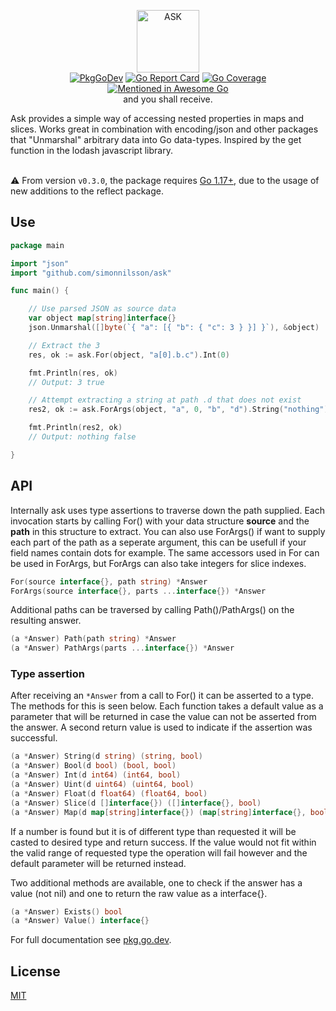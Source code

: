 <p align="center">
<img src="logo.svg" height="100" border="0" alt="ASK">
<br/>
<a href="https://pkg.go.dev/github.com/simonnilsson/ask"><img src="https://pkg.go.dev/badge/github.com/simonnilsson/ask" alt="PkgGoDev" /></a>
<a href="https://goreportcard.com/report/github.com/simonnilsson/ask"><img src="https://goreportcard.com/badge/github.com/simonnilsson/ask" alt="Go Report Card" /></a>
<a href="https://raw.githack.com/wiki/simonnilsson/ask/coverage.html"><img src="https://github.com/simonnilsson/ask/wiki/coverage.svg" alt="Go Coverage" /></a>
<a href="https://github.com/avelino/awesome-go#json"><img src="https://awesome.re/mentioned-badge.svg" alt="Mentioned in Awesome Go" /></a>  
<br/>
and you shall receive.
</p>
Ask provides a simple way of accessing nested properties in maps and slices. Works great in combination with encoding/json and other packages that "Unmarshal" arbitrary data into Go data-types. Inspired by the get function in the lodash javascript library.
<br/><br/>

:warning: From version `v0.3.0`, the package requires [Go 1.17+](https://golang.org/doc/install), due to the usage of new additions to the reflect package.

## Use

```go
package main

import "json"
import "github.com/simonnilsson/ask"

func main() {

	// Use parsed JSON as source data
	var object map[string]interface{}
	json.Unmarshal([]byte(`{ "a": [{ "b": { "c": 3 } }] }`), &object)

	// Extract the 3
	res, ok := ask.For(object, "a[0].b.c").Int(0)

	fmt.Println(res, ok)
	// Output: 3 true

	// Attempt extracting a string at path .d that does not exist
	res2, ok := ask.ForArgs(object, "a", 0, "b", "d").String("nothing")

	fmt.Println(res2, ok)
	// Output: nothing false

}
```

## API

Internally ask uses type assertions to traverse down the path supplied. Each invocation starts by calling For() with your data structure **source** and the **path** in this structure to extract. You can also use ForArgs() if want to supply each part of the path as a seperate argument, this can be usefull if your field names contain dots for example. The same accessors used in For can be used in ForArgs, but ForArgs can also take integers for slice indexes.

```go
For(source interface{}, path string) *Answer
ForArgs(source interface{}, parts ...interface{}) *Answer
```
Additional paths can be traversed by calling Path()/PathArgs() on the resulting answer.
```go
(a *Answer) Path(path string) *Answer
(a *Answer) PathArgs(parts ...interface{}) *Answer
```


### Type assertion

After receiving an `*Answer` from a call to For() it can be asserted to a type. The methods for this is seen below. Each function takes a default value as a parameter that will be returned in case the value can not be asserted from the answer. A second return value is used to indicate if the assertion was successful.

```go
(a *Answer) String(d string) (string, bool)
(a *Answer) Bool(d bool) (bool, bool)
(a *Answer) Int(d int64) (int64, bool)
(a *Answer) Uint(d uint64) (uint64, bool)
(a *Answer) Float(d float64) (float64, bool)
(a *Answer) Slice(d []interface{}) ([]interface{}, bool)
(a *Answer) Map(d map[string]interface{}) (map[string]interface{}, bool)
```

If a number is found but it is of different type than requested it will be casted to desired type and return success. If the value would not fit within the valid range of requested type the operation will fail however and the default parameter will be returned instead.

Two additional methods are available, one to check if the answer has a value (not nil) and one to return the raw value as a interface{}.

```go
(a *Answer) Exists() bool
(a *Answer) Value() interface{}
```

For full documentation see [pkg.go.dev](https://pkg.go.dev/github.com/simonnilsson/ask).

## License

[MIT](LICENSE)
